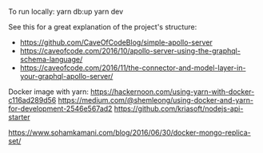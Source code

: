 To run locally:
yarn db:up
yarn dev

See this for a great explanation of the project's structure:
* https://github.com/CaveOfCodeBlog/simple-apollo-server
* https://caveofcode.com/2016/10/apollo-server-using-the-graphql-schema-language/
* https://caveofcode.com/2016/11/the-connector-and-model-layer-in-your-graphql-apollo-server/

Docker image with yarn:
https://hackernoon.com/using-yarn-with-docker-c116ad289d56
https://medium.com/@shemleong/using-docker-and-yarn-for-development-2546e567ad2
https://github.com/kriasoft/nodejs-api-starter

https://www.sohamkamani.com/blog/2016/06/30/docker-mongo-replica-set/